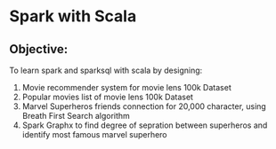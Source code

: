 Spark with Scala
=====================

Objective:
----------
To learn spark and sparksql with scala by designing:
1. Movie recommender system for movie lens 100k Dataset
2. Popular movies list of movie lens 100k Dataset
3. Marvel Superheros friends connection for 20,000 character, using Breath First Search algorithm 
4. Spark Graphx to find degree of sepration between superheros and identify most famous marvel superhero
